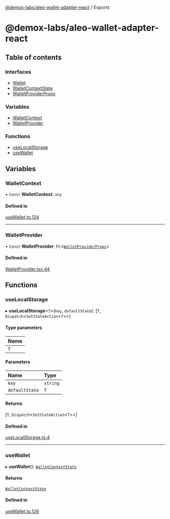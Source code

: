 [@demox-labs/aleo-wallet-adapter-react](README.md) / Exports

# @demox-labs/aleo-wallet-adapter-react

## Table of contents

### Interfaces

- [Wallet](interfaces/Wallet.md)
- [WalletContextState](interfaces/WalletContextState.md)
- [WalletProviderProps](interfaces/WalletProviderProps.md)

### Variables

- [WalletContext](modules.md#walletcontext)
- [WalletProvider](modules.md#walletprovider)

### Functions

- [useLocalStorage](modules.md#uselocalstorage)
- [useWallet](modules.md#usewallet)

## Variables

### WalletContext

• `Const` **WalletContext**: `any`

#### Defined in

[useWallet.ts:124](https://github.com/demox-labs/aleo-wallet-adapter/blob/9ebe345/packages/core/react/useWallet.ts#L124)

___

### WalletProvider

• `Const` **WalletProvider**: `FC`<[`WalletProviderProps`](interfaces/WalletProviderProps.md)\>

#### Defined in

[WalletProvider.tsx:44](https://github.com/demox-labs/aleo-wallet-adapter/blob/9ebe345/packages/core/react/WalletProvider.tsx#L44)

## Functions

### useLocalStorage

▸ **useLocalStorage**<`T`\>(`key`, `defaultState`): [`T`, `Dispatch`<`SetStateAction`<`T`\>\>]

#### Type parameters

| Name |
| :------ |
| `T` |

#### Parameters

| Name | Type |
| :------ | :------ |
| `key` | `string` |
| `defaultState` | `T` |

#### Returns

[`T`, `Dispatch`<`SetStateAction`<`T`\>\>]

#### Defined in

[useLocalStorage.ts:4](https://github.com/demox-labs/aleo-wallet-adapter/blob/9ebe345/packages/core/react/useLocalStorage.ts#L4)

___

### useWallet

▸ **useWallet**(): [`WalletContextState`](interfaces/WalletContextState.md)

#### Returns

[`WalletContextState`](interfaces/WalletContextState.md)

#### Defined in

[useWallet.ts:126](https://github.com/demox-labs/aleo-wallet-adapter/blob/9ebe345/packages/core/react/useWallet.ts#L126)
